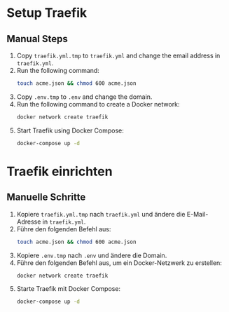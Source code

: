 # Setup Traefik

## Manual Steps

1. Copy `traefik.yml.tmp` to `traefik.yml` and change the email address in `traefik.yml`.
2. Run the following command:
   ```sh
   touch acme.json && chmod 600 acme.json
   ```
3. Copy `.env.tmp` to `.env` and change the domain.
4. Run the following command to create a Docker network:
   ```sh
   docker network create traefik
   ```
5. Start Traefik using Docker Compose:
   ```sh
   docker-compose up -d
   ```

# Traefik einrichten

## Manuelle Schritte

1. Kopiere `traefik.yml.tmp` nach `traefik.yml` und ändere die E-Mail-Adresse in `traefik.yml`.
2. Führe den folgenden Befehl aus:
   ```sh
   touch acme.json && chmod 600 acme.json
   ```
3. Kopiere `.env.tmp` nach `.env` und ändere die Domain.
4. Führe den folgenden Befehl aus, um ein Docker-Netzwerk zu erstellen:
   ```sh
   docker network create traefik
   ```
5. Starte Traefik mit Docker Compose:
   ```sh
   docker-compose up -d
   ```